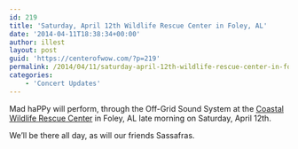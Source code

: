 ```yaml
---
id: 219
title: 'Saturday, April 12th Wildlife Rescue Center in Foley, AL'
date: '2014-04-11T18:38:34+00:00'
author: illest
layout: post
guid: 'https://centerofwow.com/?p=219'
permalink: /2014/04/11/saturday-april-12th-wildlife-rescue-center-in-foley-al/
categories:
    - 'Concert Updates'
---
```


Mad haPPy will perform, through the Off-Grid Sound System at the [Coastal Wildlife Rescue Center](https://www.google.com/search?q=foley+wildlife+center&ie=utf-8&oe=utf-8&aq=t&rls=org.mozilla:en-US:official&client=firefox-a&channel=sb "Google Info Coastal Wildlife Rescue Center") in Foley, AL late morning on Saturday, April 12th.

We’ll be there all day, as will our friends Sassafras.